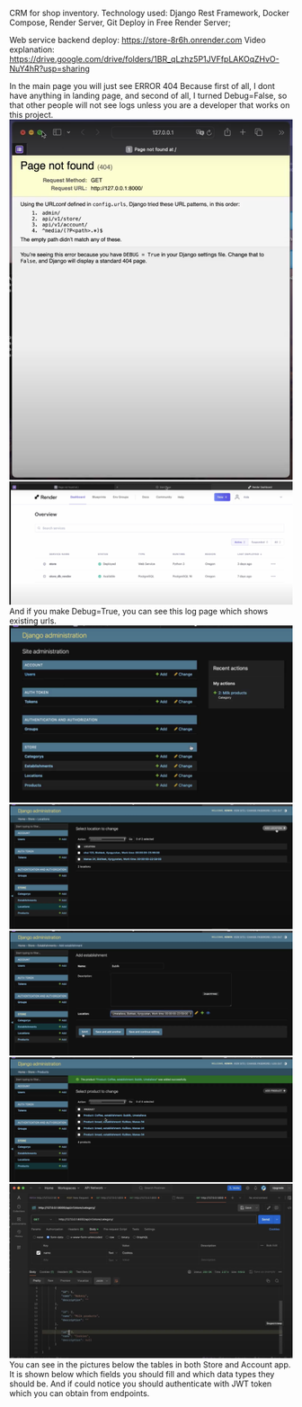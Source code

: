 CRM for shop inventory. Technology used: Django Rest Framework, Docker Compose, Render Server, Git
Deploy in Free Render Server;

Web service backend deploy: https://store-8r6h.onrender.com
Video explanation: https://drive.google.com/drive/folders/1BR_qLzhz5P1JVFfpLAKOqZHvO-NuY4hR?usp=sharing


In the main page you will just see ERROR 404 Because first of all, I dont have anything in landing page, and second of all, I turned Debug=False, so that other people will not see logs unless you are a developer that works on this project.![In the main page you will just see ERROR 404 Because I turned off Debug=True, so that other people will not see logs unless you are a developer that works on this project.](<images/Screenshot 2024-05-08 at 02.15.15.png>) 
![alt text](<images/Screenshot 2024-05-08 at 02.15.46.png>)
And if you make Debug=True, you can see this log page which shows existing urls.
![alt text](<images/Screenshot 2024-05-08 at 02.16.06.png>)
![alt text](<images/Screenshot 2024-05-08 at 02.16.18.png>) 
![alt text](<images/Screenshot 2024-05-08 at 02.16.37.png>) 
![alt text](<images/Screenshot 2024-05-08 at 02.16.54.png>) 
![alt text](<images/Screenshot 2024-05-08 at 02.18.10.png>) 
You can see in the pictures below the tables in both Store and Account app. It is shown below which fields you should fill and which data types they should be.
And if could notice you should authenticate with JWT token which you can obtain from endpoints.